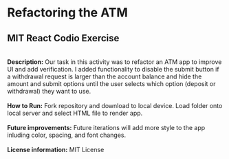 # Refactoring the ATM
## MIT React Codio Exercise
<br>
<b>Description:</b> Our task in this activity was to refactor an ATM app to improve UI and add verification. I added functionality to disable the submit button if a withdrawal request is larger than the account balance and hide the amount and submit options until the user selects which option (deposit or withdrawal) they want to use.<br>
<br>
<b>How to Run:</b> Fork repository and download to local device. Load folder onto local server and select HTML file to render app.<br>
<br>
<b>Future improvements:</b> Future iterations will add more style to the app inluding color, spacing, and font changes.<br>
<br>
<b>License information:</b> MIT License
